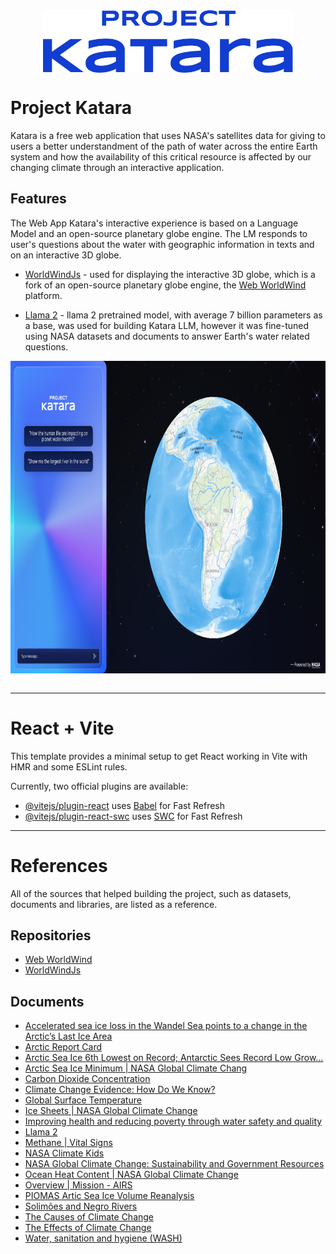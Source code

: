 <div style="display:flex;justify-content:center;">
    <img src="./katara.png" height="100" />
</div>

# Project Katara
Katara is a free web application that uses NASA's satellites data for giving to users a better understandment of the path of water across the entire Earth system and how the availability of this critical resource is affected by our changing climate through an interactive application. 

## Features

The Web App Katara's interactive experience is based on a Language Model and an open-source planetary globe engine. The LM responds to user's questions about the water with geographic information in texts and on an interactive 3D globe. 

- [WorldWindJs](https://github.com/WorldWindEarth/worldwindjs) - used for displaying the interactive 3D globe, which is a fork of an open-source planetary globe engine, the [Web WorldWind](https://worldwind.arc.nasa.gov/web/) platform.

- [Llama 2](https://huggingface.co/docs/transformers/main/model_doc/llama2) - llama 2 pretrained model, with average 7 billion parameters as a base, was used for building Katara LLM, however it was fine-tuned using NASA datasets and documents to answer Earth's water related questions.
  
<div style="display:flex;justify-content:center;">
    <img src="./app_img.png" height="500"/>
</div>
</br>

***

# React + Vite
This template provides a minimal setup to get React working in Vite with HMR and some ESLint rules.

Currently, two official plugins are available:

- [@vitejs/plugin-react](https://github.com/vitejs/vite-plugin-react/blob/main/packages/plugin-react/README.md) uses [Babel](https://babeljs.io/) for Fast Refresh
- [@vitejs/plugin-react-swc](https://github.com/vitejs/vite-plugin-react-swc) uses [SWC](https://swc.rs/) for Fast Refresh

***

# References
All of the sources that helped building the project, such as datasets, documents and libraries, are listed as a reference.

## Repositories

- [Web WorldWind](https://worldwind.arc.nasa.gov/web/)
- [WorldWindJs](https://github.com/WorldWindEarth/worldwindjs)
  
## Documents

- [Accelerated sea ice loss in the Wandel Sea points to a change in the Arctic’s Last Ice Area](https://www.nature.com/articles/s43247-021-00197-5)
- [Arctic Report Card](https://arctic.noaa.gov/Report-card/)
- [Arctic Sea Ice 6th Lowest on Record; Antarctic Sees Record Low Grow...](https://climate.nasa.gov/news/3284/arctic-sea-ice-6th-lowest-on-record-antarctic-sees-record-low-growth/)
- [Arctic Sea Ice Minimum | NASA Global Climate Chang](https://climate.nasa.gov/vital-signs/arctic-sea-ice/)
- [Carbon Dioxide Concentration](https://climate.nasa.gov/vital-signs/carbon-dioxide/)
- [Climate Change Evidence: How Do We Know?](https://climate.nasa.gov/evidence/)
- [Global Surface Temperature](https://climate.nasa.gov/vital-signs/global-temperature/)
- [Ice Sheets | NASA Global Climate Change](https://climate.nasa.gov/vital-signs/ice-sheets/)
- [Improving health and reducing poverty through water safety and quality](https://www.who.int/activities/improving-water-safety)
- [Llama 2](https://huggingface.co/docs/transformers/main/model_doc/llama2)
- [Methane | Vital Signs](https://climate.nasa.gov/vital-signs/methane/)
- [NASA Climate Kids](https://climatekids.nasa.gov/carbon/)
- [NASA Global Climate Change: Sustainability and Government Resources](https://climate.nasa.gov/solutions/resources/)
- [Ocean Heat Content | NASA Global Climate Change](https://climate.nasa.gov/vital-signs/ocean-warming/)
- [Overview | Mission - AIRS](https://airs.jpl.nasa.gov/mission/overview/)
- [PIOMAS Artic Sea Ice Volume Reanalysis](http://psc.apl.uw.edu/research/projects/arctic-sea-ice-volume-anomaly/)
- [Solimões and Negro Rivers](https://www.nasa.gov/image-article/solim%C3%B5es-negro-rivers/)
- [The Causes of Climate Change](https://climate.nasa.gov/causes/)
- [The Effects of Climate Change](https://climate.nasa.gov/effects/)
- [Water, sanitation and hygiene (WASH)](https://www.who.int/health-topics/water-sanitation-and-hygiene-wash)